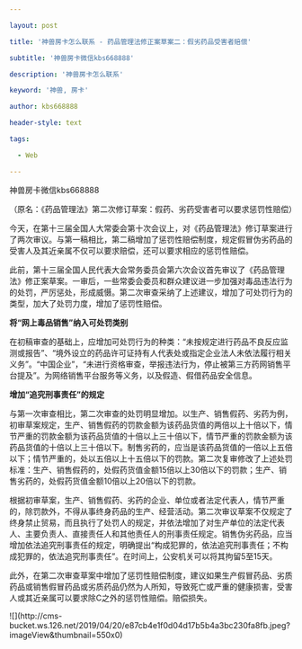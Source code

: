 ---
layout: post
title: '神兽房卡怎么联系 - 药品管理法修正案草案二：假劣药品受害者赔偿'
subtitle: '神兽房卡微信kbs668888'
description: '神兽房卡怎么联系'
keyword: '神兽, 房卡'
author: kbs668888
header-style: text
tags:
  - Web
---
神兽房卡微信kbs668888

（原名：《药品管理法》第二次修订草案：假药、劣药受害者可以要求惩罚性赔偿）

今天，在第十三届全国人大常委会第十次会议上，对《药品管理法》修订草案进行了两次审议。与第一稿相比，第二稿增加了惩罚性赔偿制度，规定假冒伪劣药品的受害人及其近亲属不仅可以要求赔偿，还可以要求相应的惩罚性赔偿。

此前，第十三届全国人民代表大会常务委员会第六次会议首先审议了《药品管理法》修正案草案。一审后，一些常委会委员和群众建议进一步加强对毒品违法行为的处罚，严厉惩处，形成威慑。第二次审查采纳了上述建议，增加了可处罚行为的类型，加大了处罚力度，增加了惩罚性赔偿。

 **将“网上毒品销售”纳入可处罚类别**

在初稿审查的基础上，应增加可处罚行为的种类：“未按规定进行药品不良反应监测或报告”、“境外设立的药品许可证持有人代表处或指定企业法人未依法履行相关义务”。“中国企业”，“未进行资格审查，举报违法行为，停止被第三方药网销售平台提及”。为网络销售平台服务等义务，以及假造、假借药品安全信息。

 **增加“追究刑事责任”的规定**

与第一次审查相比，第二次审查的处罚明显增加。以生产、销售假药、劣药为例，初审草案规定，生产、销售假药的罚款金额为该药品货值的两倍以上十倍以下，情节严重的罚款金额为该药品货值的十倍以上三十倍以下，情节严重的罚款金额为该药品货值的十倍以上三十倍以下。制售劣药的，应当是该药品货值的一倍以上五倍以下；情节严重的，处以五倍以上十五倍以下的罚款。第二次复审修改了上述处罚标准：生产、销售假药的，处假药货值金额15倍以上30倍以下的罚款；生产、销售劣药的，处假药货值金额10倍以上20倍以下的罚款。

根据初审草案，生产、销售假药、劣药的企业、单位或者法定代表人，情节严重的，除罚款外，不得从事终身药品的生产、经营活动。第二次审议草案不仅规定了终身禁止贸易，而且执行了处罚人的规定，并依法增加了对生产单位的法定代表人、主要负责人、直接责任人和其他责任人的刑事责任规定。销售伪劣药品，应当增加依法追究刑事责任的规定，明确提出“构成犯罪的，依法追究刑事责任；不构成犯罪的，依法追究刑事责任”。在时间上，公安机关可以将其拘留5至15天。

此外，在第二次审查草案中增加了惩罚性赔偿制度，建议如果生产假冒药品、劣质药品或销售假冒药品或劣质药品仍然为人所知，导致死亡或严重的健康损害，受害人或其近亲属可以要求除C之外的惩罚性赔偿。赔偿损失。

![](http://cms-
bucket.ws.126.net/2019/04/20/e87cb4e1f0d04d17b5b4a3bc230fa8fb.jpeg?imageView&thumbnail=550x0)  

